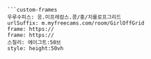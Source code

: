 
```쿠스통-프라메스
```custom-frames
우루수피스: 응.미프레캄스.콩/홍/지를로프그리드
urlSuffix: m.myfreecams.com/room/GirlOffGrid
frame: https://
frame: https://
스칠리: 에이그트:50브
style: height:50vh
```
```
